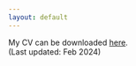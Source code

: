 ```yaml
---
layout: default
---
```


My CV can be downloaded [here](/files/cv_feb_24.pdf).  
(Last updated: Feb 2024)
